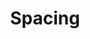---
title: Spacing
eleventyNavigation:
  key: shortcutsSpacingEN
  title: Spacing
  locale: en
  parent: shortcutsEN
  order: 4
permalink: false
layout: 'layouts/base.njk'
---